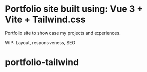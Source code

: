 # Portfolio site built using: Vue 3 + Vite + Tailwind.css

Portfolio site to show case my projects and experiences.

WIP: Layout, responsiveness, SEO

# portfolio-tailwind
